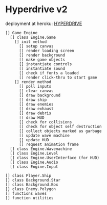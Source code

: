 # Hyperdrive v2

deployment at heroku: [HYPERDRIVE](https://hyperdrivegame.herokuapp.com)

    [] Game Engine
      [] class Engine.Game 
        [] init method
          [] setup canvas
          [] render loading screen
          [] render background
          [] make game objects
          [] instantiate controls
          [] instantiate sound
          [] check if fonts a loaded
          [] render click-thru to start game
        [] render method
          [] poll inputs
          [] clear canvas
          [] draw background
          [] draw ship
          [] draw enemies
          [] draw exhaust
          [] draw debris
          [] draw HUD
          [] check for collisions
          [] check for object self destruction
          [] collect objects marked as garbage
          [] update wave machine
          [] update HUD
          [] request animation frame
      [] class Engine.Wavemachine
      [] class Engine.Level
      [] class Engine.UserInterface (for HUD)
      [] class Engine.Audio
      [] class Engine.Input
      
    [] class Player.Ship
    [] class Background.Star
    [] class Background.Box
    [] class Enemy.Polygon
    [] functions waves
    [] function utilities

